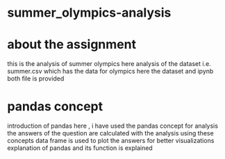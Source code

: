 # summer_olympics-analysis
# about the assignment
this is the analysis of summer olympics
here analysis of the dataset i.e. summer.csv which has the data for olympics
here the dataset and ipynb both file is provided
# pandas concept
introduction of pandas
here , i have used the pandas concept for analysis 
the answers of the question are calculated with the analysis using these concepts
data frame is used to plot the answers for better visualizations
explanation of pandas and its function is explained

